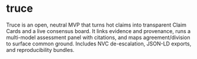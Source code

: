 # truce
Truce is an open, neutral MVP that turns hot claims into transparent Claim Cards and a live consensus board. It links evidence and provenance, runs a multi-model assessment panel with citations, and maps agreement/division to surface common ground. Includes NVC de-escalation, JSON-LD exports, and reproducibility bundles.
